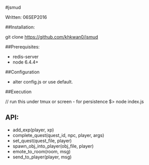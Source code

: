 #jsmud

Written: 06SEP2016

##Installation:

git clone https://github.com/khkwan0/jsmud

##Prerequisites:

- redis-server
- node 6.4.4+

##Configuration

- alter config.js or use default.

##Execution

 // run this under tmux or screen - for persistence
 $> node index.js 

## API:

- add_exp(player, xp)
- complete_quest(quest_id, npc, player, args)
- set_quest(quest_file, player)
- spawn_obj_into_player(obj_file, player)
- emote_to_room(room, msg)
- send_to_player(player, msg)
